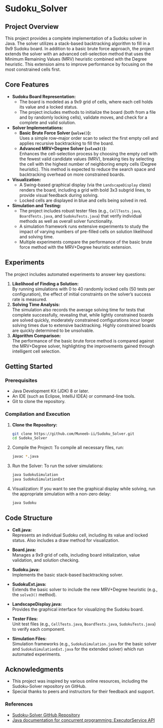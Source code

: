 # Sudoku_Solver

## Project Overview

This project provides a complete implementation of a Sudoku solver in Java. The solver utilizes a stack-based backtracking algorithm to fill in a 9x9 Sudoku board. In addition to a basic brute force approach, the project extends the solver with an advanced cell-selection method that uses the Minimum Remaining Values (MRV) heuristic combined with the Degree heuristic. This extension aims to improve performance by focusing on the most constrained cells first.

## Core Features

- **Sudoku Board Representation:**
  - The board is modeled as a 9x9 grid of cells, where each cell holds its value and a locked status.
  - The project includes methods to initialize the board (both from a file and by randomly locking cells), validate moves, and check for a complete and valid solution.
- **Solver Implementations:**
  - **Basic Brute Force Solver (`solve()`):**  
    Uses a simple row–major order scan to select the first empty cell and applies recursive backtracking to fill the board.
  - **Advanced MRV+Degree Solver (`solve3()`):**  
    Enhances the cell-selection process by choosing the empty cell with the fewest valid candidate values (MRV), breaking ties by selecting the cell with the highest number of neighboring empty cells (Degree heuristic). This method is expected to reduce the search space and backtracking overhead on more constrained boards.
- **Visualization:**
  - A Swing-based graphical display (via the `LandscapeDisplay` class) renders the board, including a grid with bold 3x3 subgrid lines, to provide visual feedback during solving.
  - Locked cells are displayed in blue and cells being solved in red.
- **Simulation and Testing:**
  - The project includes robust tester files (e.g., `CellTests.java`, `BoardTests.java`, and `SudokuTests.java`) that verify individual methods as well as overall solver functionality.
  - A simulation framework runs extensive experiments to study the impact of varying numbers of pre-filled cells on solution likelihood and solving time.
  - Multiple experiments compare the performance of the basic brute force method with the MRV+Degree heuristic extension.

## Experiments

The project includes automated experiments to answer key questions:

1. **Likelihood of Finding a Solution:**  
   By running simulations with 0 to 40 randomly locked cells (50 tests per configuration), the effect of initial constraints on the solver’s success rate is measured.
2. **Solving Time Analysis:**  
   The simulation also records the average solving time for tests that complete successfully, revealing that, while lightly constrained boards are solved quickly, moderately constrained configurations incur longer solving times due to extensive backtracking. Highly constrained boards are quickly determined to be unsolvable.
3. **Algorithm Comparison:**  
   The performance of the basic brute force method is compared against the MRV+Degree solver, highlighting the improvements gained through intelligent cell selection.

## Getting Started

### Prerequisites

- Java Development Kit (JDK) 8 or later.
- An IDE (such as Eclipse, IntelliJ IDEA) or command-line tools.
- Git to clone the repository.

### Compilation and Execution

1. **Clone the Repository:**

   ```bash
   git clone https://github.com/Muneeb-ii/Sudoku_Solver.git
   cd Sudoku_Solver
2. Compile the Project:
To compile all necessary files, run:

   ```bash
   javac *.java
4. Run the Solver:
To run the solver simulations:
   ```bash
   java SudokuSimulation
   java SudokuSimulationExt

6. Visualization:
If you want to see the graphical display while solving, run the appropriate simulation with a non-zero delay:

   ```bash
   java Sudoku

## Code Structure

- **Cell.java:**  
  Represents an individual Sudoku cell, including its value and locked status. Also includes a draw method for visualization.

- **Board.java:**  
  Manages a 9x9 grid of cells, including board initialization, value validation, and solution checking.

- **Sudoku.java:**  
  Implements the basic stack-based backtracking solver.

- **SudokuExt.java:**  
  Extends the basic solver to include the new MRV+Degree heuristic (e.g., the `solve3()` method).

- **LandscapeDisplay.java:**  
  Provides the graphical interface for visualizing the Sudoku board.

- **Tester Files:**  
  Unit test files (e.g., `CellTests.java`, `BoardTests.java`, `SudokuTests.java`) to verify each component.

- **Simulation Files:**  
  Simulation frameworks (e.g., `SudokuSimulation.java` for the basic solver and `SudokuSimulationExt.java` for the extended solver) which run automated experiments.

## Acknowledgments

- This project was inspired by various online resources, including the Sudoku-Solver repository on GitHub.
- Special thanks to peers and instructors for their feedback and support.

### References

- [Sudoku-Solver GitHub Repository](https://github.com/sg2295/Sudoku-Solver)
- [Java documentation for concurrent programming: ExecutorService API](https://docs.oracle.com/javase/8/docs/api/java/util/concurrent/ExecutorService.html)


   
